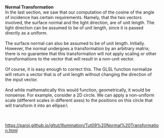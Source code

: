 **Normal Transformation**\
In the last section, we saw that our computation of the cosine of the
angle of incidence has certain requirements. Namely, that the two
vectors involved, the surface normal and the light direction, are of
unit length. The light direction can be assumed to be of unit length,
since it is passed directly as a uniform.\
\
The surface normal can also be assumed to be of unit length. Initially.
However, the normal undergoes a transformation by an arbitrary matrix;
there is no guarantee that this transformation will not apply scaling or
other transformations to the vector that will result in a non-unit
vector.\
\
Of course, it is easy enough to correct this. The GLSL function
normalize will return a vector that is of unit length without changing
the direction of the input vector.\
\
And while mathematically this would function, geometrically, it would be
nonsense. For example, consider a 2D circle. We can apply a non-uniform
scale (different scales in different axes) to the positions on this
circle that will transform it into an ellipse:\

\
\
<https://paroj.github.io/gltut/Illumination/Tut09%20Normal%20Transformation.html>
